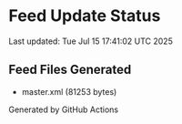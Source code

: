 # Feed Update Status
Last updated: Tue Jul 15 17:41:02 UTC 2025

## Feed Files Generated
- master.xml (81253 bytes)

Generated by GitHub Actions
